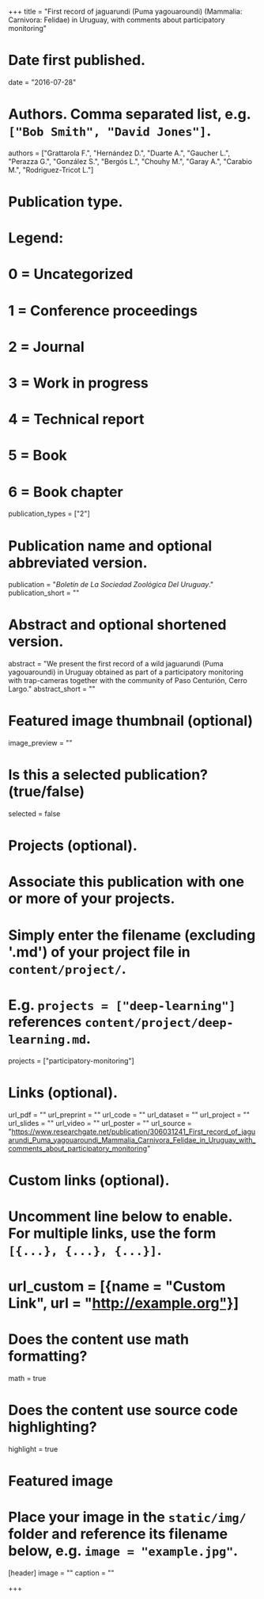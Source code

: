 +++
title = "First record of jaguarundi (Puma yagouaroundi) (Mammalia: Carnivora: Felidae) in Uruguay, with comments about participatory monitoring"

# Date first published.
date = "2016-07-28"

# Authors. Comma separated list, e.g. `["Bob Smith", "David Jones"]`.
authors = ["Grattarola F.", "Hernández D.", "Duarte A.", "Gaucher L.", "Perazza G.", "González S.", "Bergós L.", "Chouhy M.", "Garay A.", "Carabio M.", "Rodriguez-Tricot L."]

# Publication type.
# Legend:
# 0 = Uncategorized
# 1 = Conference proceedings
# 2 = Journal
# 3 = Work in progress
# 4 = Technical report
# 5 = Book
# 6 = Book chapter
publication_types = ["2"]

# Publication name and optional abbreviated version.
publication = "*Boletín de La Sociedad Zoológica Del Uruguay*."
publication_short = ""

# Abstract and optional shortened version.
abstract = "We present the first record of a wild jaguarundi (Puma yagouaroundi) in Uruguay obtained as part of a participatory monitoring with trap-cameras together with the community of Paso Centurión, Cerro Largo."
abstract_short = ""

# Featured image thumbnail (optional)
image_preview = ""

# Is this a selected publication? (true/false)
selected = false

# Projects (optional).
#   Associate this publication with one or more of your projects.
#   Simply enter the filename (excluding '.md') of your project file in `content/project/`.
#   E.g. `projects = ["deep-learning"]` references `content/project/deep-learning.md`.
projects = ["participatory-monitoring"]

# Links (optional).
url_pdf = ""
url_preprint = ""
url_code = ""
url_dataset = ""
url_project = ""
url_slides = ""
url_video = ""
url_poster = ""
url_source = "https://www.researchgate.net/publication/306031241_First_record_of_jaguarundi_Puma_yagouaroundi_Mammalia_Carnivora_Felidae_in_Uruguay_with_comments_about_participatory_monitoring"

# Custom links (optional).
#   Uncomment line below to enable. For multiple links, use the form `[{...}, {...}, {...}]`.
# url_custom = [{name = "Custom Link", url = "http://example.org"}]

# Does the content use math formatting?
math = true

# Does the content use source code highlighting?
highlight = true

# Featured image
# Place your image in the `static/img/` folder and reference its filename below, e.g. `image = "example.jpg"`.
[header]
image = ""
caption = ""

+++

